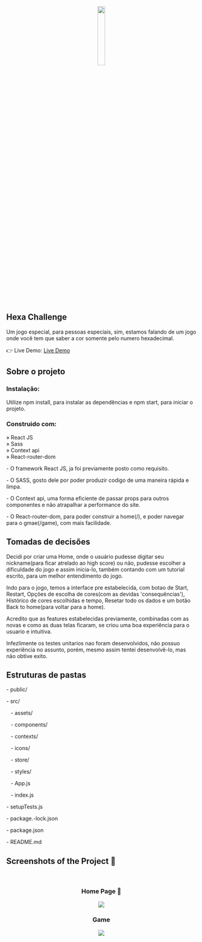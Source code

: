 <div align='center'><img style="width:20%" src='https://github.com/Arthur-Cyberpunk/hexa_challenge/assets/72763456/23508103-77c9-4f5c-9a14-0f3f77ebc402'/></div>

<h2>Hexa Challenge</h2>

  <p>Um jogo especial, para pessoas especiais, sim, estamos falando de um jogo onde você tem que saber a cor somente pelo numero hexadecimal.</p>

👉 Live Demo: <a href='https://irongames-rho.vercel.app/'>Live Demo</a>

<h2>Sobre o projeto</h2>

<h3>Instalação:</h3>

<p>Utilize npm install, para instalar as dependências e npm start, para iniciar o projeto.</p>

<h3>Construido com:</h3>

» React JS <br>
» Sass <br>
» Context api <br>
» React-router-dom

<p>- O framework React JS, ja foi previamente posto como requisito.</p>
<p>- O SASS, gosto dele por poder produzir codigo de uma maneira rápida e limpa.</p>
<p>- O Context api, uma forma eficiente de passar props para outros componentes e não atrapalhar a performance do site.</p>
<p>- O React-router-dom, para poder construir a home(/), e poder navegar para o gmae(/game), com mais facilidade.</p>

<h2>Tomadas de decisões</h2>

<p>Decidi por criar uma Home, onde o usuário pudesse digitar seu nickname(para ficar atrelado ao high score) ou não, pudesse escolher a dificuldade do jogo e assim inicia-lo, também contando com um tutorial escrito, para um melhor entendimento do jogo.</p>

<p>Indo para o jogo, temos a interface pre estabelecida, com botao de Start, Restart, Opções de escolha de cores(com as devidas 'consequências'), Histórico de cores escolhidas e tempo, Resetar todo os dados e um botão Back to home(para voltar para a home).</p>

<p>Acredito que as features estabelecidas previamente, combinadas com as novas e como as duas telas ficaram, se criou uma boa experiência para o usuario e intuitiva.</p>

<p>Infezlimente os testes unitarios nao foram desenvolvidos, não possuo experiência no assunto, porém, mesmo assim tentei desenvolvê-lo, mas não obtive exito.</p>

<h2>Estruturas de pastas</h2>

<p>- public/</p>
<p>- src/ </p>
<p>&nbsp &nbsp- assets/ </p>
<p>&nbsp &nbsp- components/ </p>
<p>&nbsp &nbsp- contexts/ </p>
<p> &nbsp &nbsp- icons/ </p>
<p>&nbsp &nbsp- store/ </p>
<p>&nbsp &nbsp- styles/ </p>
<p>&nbsp &nbsp- App.js </p>
<p>&nbsp &nbsp- index.js </p>
<p>- setupTests.js </p>
<p>- package.-lock.json </p>
<p>- package.json </p>
<p>- README.md </p>

  
    
      
      
    
      
    
  
  
  

<h2>Screenshots of the Project 📸</h2>
<br>
<h3 align='center'>Home Page 🏡</h3>

<div align='center'>
<img src='https://github.com/Arthur-Cyberpunk/hexa_challenge/assets/72763456/b818b57d-cf3a-4f1c-ae89-0ee27c17876b'/>

<br>
<h3 align='center'>Game</h3>

<div align='center'>
<img src='https://github.com/Arthur-Cyberpunk/hexa_challenge/assets/72763456/4a0e409e-f432-4f0d-9ec4-5eb5c52d67b7'/>

</div>
